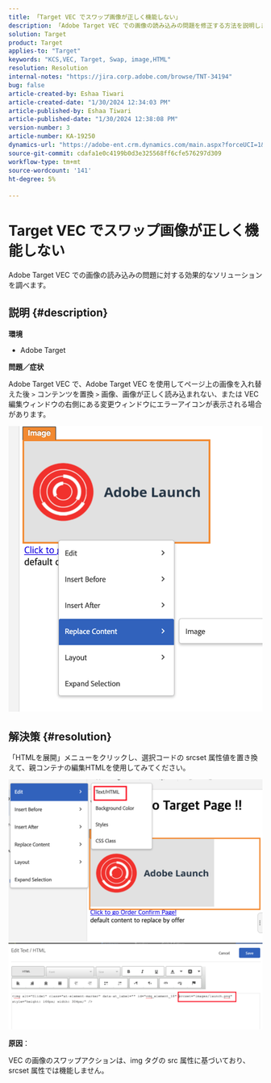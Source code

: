 ```yaml
---
title: 「Target VEC でスワップ画像が正しく機能しない」
description: 「Adobe Target VEC での画像の読み込みの問題を修正する方法を説明します。」
solution: Target
product: Target
applies-to: "Target"
keywords: "KCS,VEC, Target, Swap, image,HTML"
resolution: Resolution
internal-notes: "https://jira.corp.adobe.com/browse/TNT-34194"
bug: false
article-created-by: Eshaa Tiwari
article-created-date: "1/30/2024 12:34:03 PM"
article-published-by: Eshaa Tiwari
article-published-date: "1/30/2024 12:38:08 PM"
version-number: 3
article-number: KA-19250
dynamics-url: "https://adobe-ent.crm.dynamics.com/main.aspx?forceUCI=1&pagetype=entityrecord&etn=knowledgearticle&id=7183e6d5-6bbf-ee11-9079-6045bd006268"
source-git-commit: cdafa1e0c4199b0d3e325568ff6cfe576297d309
workflow-type: tm+mt
source-wordcount: '141'
ht-degree: 5%

---
```


# Target VEC でスワップ画像が正しく機能しない


Adobe Target VEC での画像の読み込みの問題に対する効果的なソリューションを調べます。

## 説明 {#description}


<b>環境</b>

- Adobe Target

<b>問題／症状</b>

Adobe Target VEC で、Adobe Target VEC を使用してページ上の画像を入れ替えた後 `>`  コンテンツを置換 `>`  画像、画像が正しく読み込まれない、または VEC 編集ウィンドウの右側にある変更ウィンドウにエラーアイコンが表示される場合があります。

![](assets/___7283e6d5-6bbf-ee11-9079-6045bd006268___.png)




## 解決策 {#resolution}




「HTMLを展開」メニューをクリックし、選択コードの srcset 属性値を置き換えて、親コンテナの編集HTMLを使用してみてください。



![](assets/0776b561-36c2-ec11-983e-0022480ab970.png)![](assets/e63bb087-36c2-ec11-983e-0022480ab970.png)



<b>原因</b>：



VEC の画像のスワップアクションは、img タグの src 属性に基づいており、 srcset 属性では機能しません。
